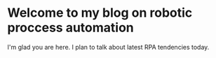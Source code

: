 # Welcome to my blog on robotic proccess automation

I'm glad you are here. I plan to talk about latest RPA tendencies today.
